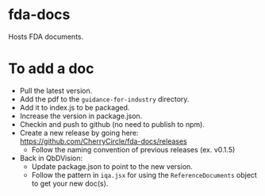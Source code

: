 # fda-docs
Hosts FDA documents.

# To add a doc
* Pull the latest version.
* Add the pdf to the `guidance-for-industry` directory.
* Add it to index.js to be packaged.
* Increase the version in package.json.
* Checkin and push to github (no need to publish to npm).
* Create a new release by going here: https://github.com/CherryCircle/fda-docs/releases
  * Follow the naming convention of previous releases (ex. v0.1.5)
* Back in QbDVision:
  * Update package.json to point to the new version.
  * Follow the pattern in `iqa.jsx` for using the `ReferenceDocuments` object to get your new doc(s).


